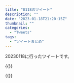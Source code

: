 ```yaml
---
title: "0118のツイート"
description: ""
date: "2023-01-18T21:20:15Z"
thumbnail: ""
categories:
  - "Tweets"
tags:
  - "ツイートまとめ"
---
```

20230118に行ったツイートです。
<!--more-->
{{<tweetlike text="更新 20230117のツイートまとめ https://t.co/wzpZCq3ik6 807　January 18, 2023 at 07:29PM" screenname="jme/k.h (@JME_KH)" url="https://twitter.com/JME_KH/status/1615657659062951939?ref_src=twsrc%5Etfw" date="January 18 2023">}}

{{<tweetlike text="PoE、資産がやっと2divくらいに超えたな\n数十c分くらいなら手に入ることが出てきたから使ってもそこまで致命的にはならない" screenname="jme/k.h (@JME_KH)" url="https://twitter.com/JME_KH/status/1615733566712999936?ref_src=twsrc%5Etfw" date="January 18 2023">}}

